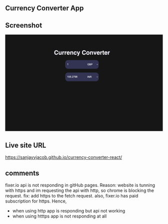 ## Currency Converter App

## Screenshot

![](./screenshot.png)

## Live site URL

https://sanjayvjacob.github.io/currency-converter-react/

## comments

fixer.io api is not responding in gitHub pages.
Reason: website is tunning with https and im requesting the api with http, so chrome is blocking the request.
fix: add https to the fetch request. also, fixer.io has paid subscription for https.
Hence,

- when using http app is responding but api not working
- when using htttps app is not responding at all
